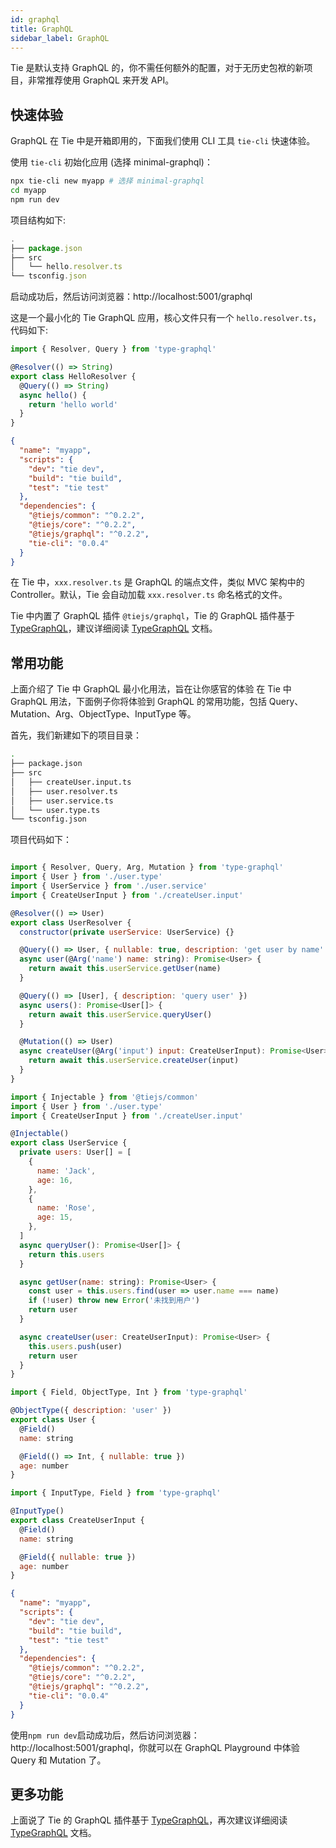 ```yaml
---
id: graphql
title: GraphQL
sidebar_label: GraphQL
---
```


Tie 是默认支持 GraphQL 的，你不需任何额外的配置，对于无历史包袱的新项目，非常推荐使用 GraphQL 来开发 API。

## 快速体验

GraphQL 在 Tie 中是开箱即用的，下面我们使用 CLI 工具 `tie-cli` 快速体验。

使用 `tie-cli` 初始化应用 (选择 minimal-graphql)：

```bash
npx tie-cli new myapp # 选择 minimal-graphql
cd myapp
npm run dev
```

项目结构如下:

```js
.
├── package.json
├── src
│   └── hello.resolver.ts
└── tsconfig.json
```

启动成功后，然后访问浏览器：http://localhost:5001/graphql

这是一个最小化的 Tie GraphQL 应用，核心文件只有一个 `hello.resolver.ts`，代码如下:

<!--DOCUSAURUS_CODE_TABS-->
<!--hello.resolver.ts-->

```js
import { Resolver, Query } from 'type-graphql'

@Resolver(() => String)
export class HelloResolver {
  @Query(() => String)
  async hello() {
    return 'hello world'
  }
}
```

<!--package.json-->

```json
{
  "name": "myapp",
  "scripts": {
    "dev": "tie dev",
    "build": "tie build",
    "test": "tie test"
  },
  "dependencies": {
    "@tiejs/common": "^0.2.2",
    "@tiejs/core": "^0.2.2",
    "@tiejs/graphql": "^0.2.2",
    "tie-cli": "0.0.4"
  }
}
```

<!--END_DOCUSAURUS_CODE_TABS-->

在 Tie 中，`xxx.resolver.ts` 是 GraphQL 的端点文件，类似 MVC 架构中的 Controller。默认，Tie 会自动加载 `xxx.resolver.ts` 命名格式的文件。

Tie 中内置了 GraphQL 插件 `@tiejs/graphql`，Tie 的 GraphQL 插件基于 [TypeGraphQL](https://github.com/MichalLytek/type-graphql)，建议详细阅读 [TypeGraphQL](https://github.com/MichalLytek/type-graphql) 文档。

## 常用功能

上面介绍了 Tie 中 GraphQL 最小化用法，旨在让你感官的体验 在 Tie 中 GraphQL 用法，下面例子你将体验到 GraphQL 的常用功能，包括 Query、Mutation、Arg、ObjectType、InputType 等。

首先，我们新建如下的项目目录：

```bash
.
├── package.json
├── src
│   ├── createUser.input.ts
│   ├── user.resolver.ts
│   ├── user.service.ts
│   └── user.type.ts
└── tsconfig.json
```

项目代码如下：

<!--DOCUSAURUS_CODE_TABS-->
<!--user.resolver.ts-->

```js

import { Resolver, Query, Arg, Mutation } from 'type-graphql'
import { User } from './user.type'
import { UserService } from './user.service'
import { CreateUserInput } from './createUser.input'

@Resolver(() => User)
export class UserResolver {
  constructor(private userService: UserService) {}

  @Query(() => User, { nullable: true, description: 'get user by name' })
  async user(@Arg('name') name: string): Promise<User> {
    return await this.userService.getUser(name)
  }

  @Query(() => [User], { description: 'query user' })
  async users(): Promise<User[]> {
    return await this.userService.queryUser()
  }

  @Mutation(() => User)
  async createUser(@Arg('input') input: CreateUserInput): Promise<User> {
    return await this.userService.createUser(input)
  }
}

```

<!--user.service.ts-->

```js
import { Injectable } from '@tiejs/common'
import { User } from './user.type'
import { CreateUserInput } from './createUser.input'

@Injectable()
export class UserService {
  private users: User[] = [
    {
      name: 'Jack',
      age: 16,
    },
    {
      name: 'Rose',
      age: 15,
    },
  ]
  async queryUser(): Promise<User[]> {
    return this.users
  }

  async getUser(name: string): Promise<User> {
    const user = this.users.find(user => user.name === name)
    if (!user) throw new Error('未找到用户')
    return user
  }

  async createUser(user: CreateUserInput): Promise<User> {
    this.users.push(user)
    return user
  }
}

```

<!--user.type.ts-->

```js
import { Field, ObjectType, Int } from 'type-graphql'

@ObjectType({ description: 'user' })
export class User {
  @Field()
  name: string

  @Field(() => Int, { nullable: true })
  age: number
}
```

<!--createUser.input.ts-->

```js
import { InputType, Field } from 'type-graphql'

@InputType()
export class CreateUserInput {
  @Field()
  name: string

  @Field({ nullable: true })
  age: number
}
```

<!--package.json-->

```json
{
  "name": "myapp",
  "scripts": {
    "dev": "tie dev",
    "build": "tie build",
    "test": "tie test"
  },
  "dependencies": {
    "@tiejs/common": "^0.2.2",
    "@tiejs/core": "^0.2.2",
    "@tiejs/graphql": "^0.2.2",
    "tie-cli": "0.0.4"
  }
}
```

<!--END_DOCUSAURUS_CODE_TABS-->

使用`npm run dev`启动成功后，然后访问浏览器：http://localhost:5001/graphql，你就可以在 GraphQL Playground 中体验 Query 和 Mutation 了。

## 更多功能

上面说了 Tie 的 GraphQL 插件基于 [TypeGraphQL](https://github.com/MichalLytek/type-graphql)，再次建议详细阅读 [TypeGraphQL](https://github.com/MichalLytek/type-graphql) 文档。
